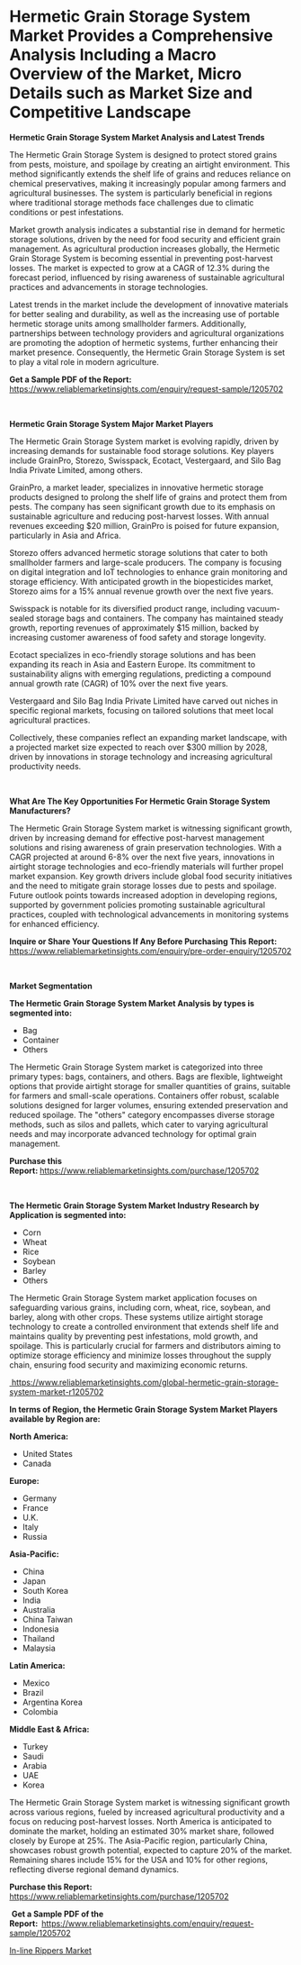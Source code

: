 <p><h1>Hermetic Grain Storage System Market Provides a Comprehensive Analysis Including a Macro Overview of the Market, Micro Details such as Market Size and Competitive Landscape</h1></p><p><strong>Hermetic Grain Storage System Market Analysis and Latest Trends</strong></p>
<p><p>The Hermetic Grain Storage System is designed to protect stored grains from pests, moisture, and spoilage by creating an airtight environment. This method significantly extends the shelf life of grains and reduces reliance on chemical preservatives, making it increasingly popular among farmers and agricultural businesses. The system is particularly beneficial in regions where traditional storage methods face challenges due to climatic conditions or pest infestations.</p><p>Market growth analysis indicates a substantial rise in demand for hermetic storage solutions, driven by the need for food security and efficient grain management. As agricultural production increases globally, the Hermetic Grain Storage System is becoming essential in preventing post-harvest losses. The market is expected to grow at a CAGR of 12.3% during the forecast period, influenced by rising awareness of sustainable agricultural practices and advancements in storage technologies.</p><p>Latest trends in the market include the development of innovative materials for better sealing and durability, as well as the increasing use of portable hermetic storage units among smallholder farmers. Additionally, partnerships between technology providers and agricultural organizations are promoting the adoption of hermetic systems, further enhancing their market presence. Consequently, the Hermetic Grain Storage System is set to play a vital role in modern agriculture.</p></p>
<p><strong>Get a Sample PDF of the Report:&nbsp;</strong> <a href="https://www.reliablemarketinsights.com/enquiry/request-sample/1205702?utm_campaign=3274&utm_medium=2&utm_source=Github&utm_content=ia&utm_term=30032025&utm_id=hermetic-grain-storage-system">https://www.reliablemarketinsights.com/enquiry/request-sample/1205702</a></p>
<p>&nbsp;</p>
<p><strong>Hermetic Grain Storage System Major Market Players</strong></p>
<p><p>The Hermetic Grain Storage System market is evolving rapidly, driven by increasing demands for sustainable food storage solutions. Key players include GrainPro, Storezo, Swisspack, Ecotact, Vestergaard, and Silo Bag India Private Limited, among others. </p><p>GrainPro, a market leader, specializes in innovative hermetic storage products designed to prolong the shelf life of grains and protect them from pests. The company has seen significant growth due to its emphasis on sustainable agriculture and reducing post-harvest losses. With annual revenues exceeding $20 million, GrainPro is poised for future expansion, particularly in Asia and Africa.</p><p>Storezo offers advanced hermetic storage solutions that cater to both smallholder farmers and large-scale producers. The company is focusing on digital integration and IoT technologies to enhance grain monitoring and storage efficiency. With anticipated growth in the biopesticides market, Storezo aims for a 15% annual revenue growth over the next five years.</p><p>Swisspack is notable for its diversified product range, including vacuum-sealed storage bags and containers. The company has maintained steady growth, reporting revenues of approximately $15 million, backed by increasing customer awareness of food safety and storage longevity.</p><p>Ecotact specializes in eco-friendly storage solutions and has been expanding its reach in Asia and Eastern Europe. Its commitment to sustainability aligns with emerging regulations, predicting a compound annual growth rate (CAGR) of 10% over the next five years.</p><p>Vestergaard and Silo Bag India Private Limited have carved out niches in specific regional markets, focusing on tailored solutions that meet local agricultural practices.</p><p>Collectively, these companies reflect an expanding market landscape, with a projected market size expected to reach over $300 million by 2028, driven by innovations in storage technology and increasing agricultural productivity needs.</p></p>
<p>&nbsp;</p>
<p><strong>What Are The Key Opportunities For Hermetic Grain Storage System Manufacturers?</strong></p>
<p><p>The Hermetic Grain Storage System market is witnessing significant growth, driven by increasing demand for effective post-harvest management solutions and rising awareness of grain preservation technologies. With a CAGR projected at around 6-8% over the next five years, innovations in airtight storage technologies and eco-friendly materials will further propel market expansion. Key growth drivers include global food security initiatives and the need to mitigate grain storage losses due to pests and spoilage. Future outlook points towards increased adoption in developing regions, supported by government policies promoting sustainable agricultural practices, coupled with technological advancements in monitoring systems for enhanced efficiency.</p></p>
<p><strong>Inquire or Share Your Questions If Any Before Purchasing This Report:</strong> <a href="https://www.reliablemarketinsights.com/enquiry/pre-order-enquiry/1205702?utm_campaign=3274&utm_medium=2&utm_source=Github&utm_content=ia&utm_term=30032025&utm_id=hermetic-grain-storage-system">https://www.reliablemarketinsights.com/enquiry/pre-order-enquiry/1205702</a></p>
<p>&nbsp;</p>
<p><strong>Market Segmentation</strong></p>
<p><strong>The Hermetic Grain Storage System Market Analysis by types is segmented into:</strong></p>
<p><ul><li>Bag</li><li>Container</li><li>Others</li></ul></p>
<p><p>The Hermetic Grain Storage System market is categorized into three primary types: bags, containers, and others. Bags are flexible, lightweight options that provide airtight storage for smaller quantities of grains, suitable for farmers and small-scale operations. Containers offer robust, scalable solutions designed for larger volumes, ensuring extended preservation and reduced spoilage. The "others" category encompasses diverse storage methods, such as silos and pallets, which cater to varying agricultural needs and may incorporate advanced technology for optimal grain management.</p></p>
<p><strong>Purchase this Report:&nbsp;</strong><a href="https://www.reliablemarketinsights.com/purchase/1205702?utm_campaign=3274&utm_medium=2&utm_source=Github&utm_content=ia&utm_term=30032025&utm_id=hermetic-grain-storage-system">https://www.reliablemarketinsights.com/purchase/1205702</a></p>
<p>&nbsp;</p>
<p><strong>The Hermetic Grain Storage System Market Industry Research by Application is segmented into:</strong></p>
<p><ul><li>Corn</li><li>Wheat</li><li>Rice</li><li>Soybean</li><li>Barley</li><li>Others</li></ul></p>
<p><p>The Hermetic Grain Storage System market application focuses on safeguarding various grains, including corn, wheat, rice, soybean, and barley, along with other crops. These systems utilize airtight storage technology to create a controlled environment that extends shelf life and maintains quality by preventing pest infestations, mold growth, and spoilage. This is particularly crucial for farmers and distributors aiming to optimize storage efficiency and minimize losses throughout the supply chain, ensuring food security and maximizing economic returns.</p></p>
<p><a href="https://www.reliablemarketinsights.com/global-hermetic-grain-storage-system-market-r1205702?utm_campaign=3274&utm_medium=2&utm_source=Github&utm_content=ia&utm_term=30032025&utm_id=hermetic-grain-storage-system">&nbsp;https://www.reliablemarketinsights.com/global-hermetic-grain-storage-system-market-r1205702</a></p>
<p><strong>In terms of Region, the Hermetic Grain Storage System Market Players available by Region are:</strong></p>
<p>
    <p> <strong> North America: </strong>
        <ul>
            <li>United States</li>
            <li>Canada</li>
        </ul>
        </p> 
    <p> <strong> Europe: </strong>
        <ul>
            <li>Germany</li>
            <li>France</li>
            <li>U.K.</li>
            <li>Italy</li>
            <li>Russia</li>
        </ul>
        </p> 
    <p> <strong> Asia-Pacific: </strong>
        <ul>
            <li>China</li>
            <li>Japan</li>
            <li>South Korea</li>
            <li>India</li>
            <li>Australia</li>
            <li>China Taiwan</li>
            <li>Indonesia</li>
            <li>Thailand</li>
            <li>Malaysia</li>
        </ul>
        </p> 
    <p> <strong> Latin America: </strong>
        <ul>
            <li>Mexico</li>
            <li>Brazil</li>
            <li>Argentina Korea</li>
            <li>Colombia</li>
        </ul>
        </p> 
    <p> <strong> Middle East & Africa: </strong>
        <ul>
            <li>Turkey</li>
            <li>Saudi</li>
            <li>Arabia</li>
            <li>UAE</li>
            <li>Korea</li>
        </ul>
    </p>
    </p>
<p><p>The Hermetic Grain Storage System market is witnessing significant growth across various regions, fueled by increased agricultural productivity and a focus on reducing post-harvest losses. North America is anticipated to dominate the market, holding an estimated 30% market share, followed closely by Europe at 25%. The Asia-Pacific region, particularly China, showcases robust growth potential, expected to capture 20% of the market. Remaining shares include 15% for the USA and 10% for other regions, reflecting diverse regional demand dynamics.</p></p>
<p><strong>Purchase this Report: </strong><a href="https://www.reliablemarketinsights.com/purchase/1205702?utm_campaign=3274&utm_medium=2&utm_source=Github&utm_content=ia&utm_term=30032025&utm_id=hermetic-grain-storage-system">https://www.reliablemarketinsights.com/purchase/1205702</a></p>
<p>&nbsp;<strong>Get a Sample PDF of the Report:&nbsp;&nbsp;</strong><a href="https://www.reliablemarketinsights.com/enquiry/request-sample/1205702?utm_campaign=3274&utm_medium=2&utm_source=Github&utm_content=ia&utm_term=30032025&utm_id=hermetic-grain-storage-system">https://www.reliablemarketinsights.com/enquiry/request-sample/1205702</a></p>
<p><strong></strong></p>
<p><p><a href="https://github.com/maseykokosq1/Market-Research-Report-List-1/blob/main/in-line-rippers-market.md?utm_campaign=3274&utm_medium=2&utm_source=Github&utm_content=ia&utm_term=30032025&utm_id=hermetic-grain-storage-system">In-line Rippers Market</a></p></p>